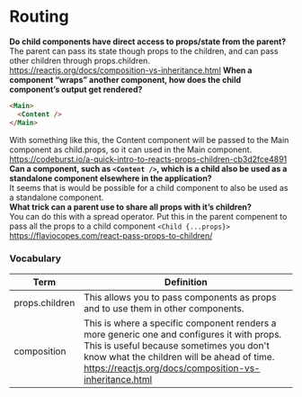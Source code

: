 # Routing 
__Do child components have direct access to props/state from the parent?__   
The parent can pass its state though props to the children, and can pass other children through props.children.  
https://reactjs.org/docs/composition-vs-inheritance.html
__When a component “wraps” another component, how does the child component’s output get rendered?__
```html
<Main>
  <Content />
</Main>
```
With something like this, the Content component will be passed to the Main component as child.props, so it can used in the Main component.  
https://codeburst.io/a-quick-intro-to-reacts-props-children-cb3d2fce4891  
__Can a component, such as `<Content />`, which is a child also be used as a standalone component elsewhere in the application?__   
It seems that is would be possible for a child component to also be used as a standalone component.  
__What trick can a parent use to share all props with it’s children?__   
You can do this with a spread operator. Put this in the parent compenent to pass all the props to a child component `<Child {...props}>`  
https://flaviocopes.com/react-pass-props-to-children/  


### Vocabulary
| Term | Definition |  
|---|---|
| props.children | This allows you to pass components as props and to use them in other components.  |  
| composition | This is where a specific component renders a more generic one and configures it with props. This is useful because sometimes you don't know what the children will be ahead of time.  https://reactjs.org/docs/composition-vs-inheritance.html |  
